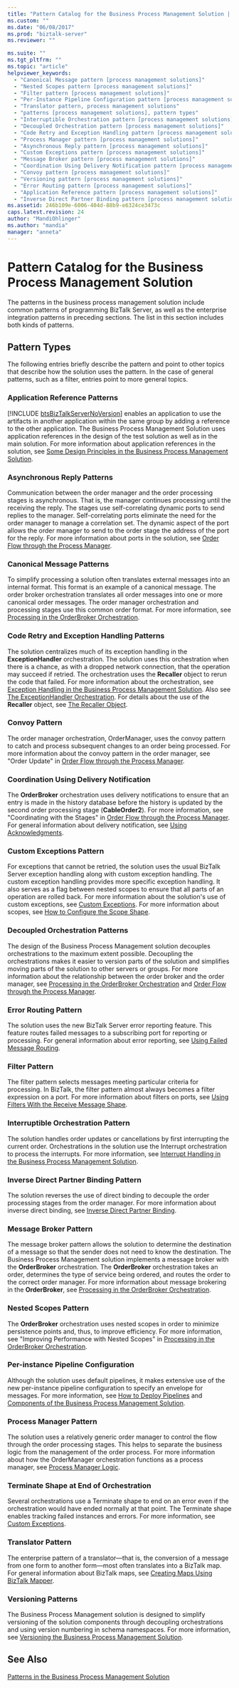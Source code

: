 ```yaml
---
title: "Pattern Catalog for the Business Process Management Solution | Microsoft Docs"
ms.custom: ""
ms.date: "06/08/2017"
ms.prod: "biztalk-server"
ms.reviewer: ""

ms.suite: ""
ms.tgt_pltfrm: ""
ms.topic: "article"
helpviewer_keywords: 
  - "Canonical Message pattern [process management solutions]"
  - "Nested Scopes pattern [process management solutions]"
  - "Filter pattern [process management solutions]"
  - "Per-Instance Pipeline Configuration pattern [process management solutions]"
  - "Translator pattern, process management solutions"
  - "patterns [process management solutions], pattern types"
  - "Interruptible Orchestration pattern [process management solutions]"
  - "Decoupled Orchestration pattern [process management solutions]"
  - "Code Retry and Exception Handling pattern [process management solutions]"
  - "Process Manager pattern [process management solutions]"
  - "Asynchronous Reply pattern [process management solutions]"
  - "Custom Exceptions pattern [process management solutions]"
  - "Message Broker pattern [process management solutions]"
  - "Coordination Using Delivery Notification pattern [process management solutions]"
  - "Convoy pattern [process management solutions]"
  - "Versioning pattern [process management solutions]"
  - "Error Routing pattern [process management solutions]"
  - "Application Reference pattern [process management solutions]"
  - "Inverse Direct Partner Binding pattern [process management solutions]"
ms.assetid: 246b109e-6006-404d-88b9-e6324ce3473c
caps.latest.revision: 24
author: "MandiOhlinger"
ms.author: "mandia"
manager: "anneta"
---
```

# Pattern Catalog for the Business Process Management Solution
The patterns in the business process management solution include common patterns of programming BizTalk Server, as well as the enterprise integration patterns in preceding sections. The list in this section includes both kinds of patterns.  
  
## Pattern Types  
 The following entries briefly describe the pattern and point to other topics that describe how the solution uses the pattern. In the case of general patterns, such as a filter, entries point to more general topics.  
  
### Application Reference Patterns  
 [!INCLUDE [btsBizTalkServerNoVersion](../includes/btsbiztalkservernoversion-md.md)] enables an application to use the artifacts in another application within the same group by adding a reference to the other application. The Business Process Management Solution uses application references in the design of the test solution as well as in the main solution. For more information about application references in the solution, see [Some Design Principles in the Business Process Management Solution](../core/some-design-principles-in-the-business-process-management-solution.md).  
  
### Asynchronous Reply Patterns  
 Communication between the order manager and the order processing stages is asynchronous. That is, the manager continues processing until the receiving the reply. The stages use self-correlating dynamic ports to send replies to the manager. Self-correlating ports eliminate the need for the order manager to manage a correlation set. The dynamic aspect of the port allows the order manager to send to the order stage the address of the port for the reply. For more information about ports in the solution, see [Order Flow through the Process Manager](../core/order-flow-through-the-process-manager.md).  
  
### Canonical Message Patterns  
 To simplify processing a solution often translates external messages into an internal format. This format is an example of a canonical message. The order broker orchestration translates all order messages into one or more canonical order messages. The order manager orchestration and processing stages use this common order format. For more information, see [Processing in the OrderBroker Orchestration](../core/processing-in-the-orderbroker-orchestration.md).  
  
### Code Retry and Exception Handling Patterns  
 The solution centralizes much of its exception handling in the **ExceptionHandler** orchestration. The solution uses this orchestration when there is a chance, as with a dropped network connection, that the operation may succeed if retried. The orchestration uses the **Recaller** object to rerun the code that failed. For more information about the orchestration, see [Exception Handling in the Business Process Management Solution](../core/exception-handling-in-the-business-process-management-solution.md). Also see [The ExceptionHandler Orchestration](../core/the-exceptionhandler-orchestration.md). For details about the use of the **Recaller** object, see [The Recaller Object](../core/the-recaller-object.md).  
  
### Convoy Pattern  
 The order manager orchestration, OrderManager, uses the convoy pattern to catch and process subsequent changes to an order being processed. For more information about the convoy pattern in the order manager, see "Order Update" in [Order Flow through the Process Manager](../core/order-flow-through-the-process-manager.md).  
  
### Coordination Using Delivery Notification  
 The **OrderBroker** orchestration uses delivery notifications to ensure that an entry is made in the history database before the history is updated by the second order processing stage (**CableOrder2**). For more information, see "Coordinating with the Stages" in [Order Flow through the Process Manager](../core/order-flow-through-the-process-manager.md). For general information about delivery notification, see [Using Acknowledgments](../core/using-acknowledgments.md).  
  
### Custom Exceptions Pattern  
 For exceptions that cannot be retried, the solution uses the usual BizTalk Server exception handling along with custom exception handling. The custom exception handling provides more specific exception handling. It also serves as a flag between nested scopes to ensure that all parts of an operation are rolled back. For more information about the solution's use of custom exceptions, see [Custom Exceptions](../core/custom-exceptions.md). For more information about scopes, see [How to Configure the Scope Shape](../core/how-to-configure-the-scope-shape.md).  
  
### Decoupled Orchestration Patterns  
 The design of the Business Process Management solution decouples orchestrations to the maximum extent possible. Decoupling the orchestrations makes it easier to version parts of the solution and simplifies moving parts of the solution to other servers or groups. For more information about the relationship between the order broker and the order manager, see [Processing in the OrderBroker Orchestration](../core/processing-in-the-orderbroker-orchestration.md) and [Order Flow through the Process Manager](../core/order-flow-through-the-process-manager.md).  
  
### Error Routing Pattern  
 The solution uses the new BizTalk Server error reporting feature. This feature routes failed messages to a subscribing port for reporting or processing. For general information about error reporting, see [Using Failed Message Routing](../core/using-failed-message-routing.md).  
  
### Filter Pattern  
 The filter pattern selects messages meeting particular criteria for processing. In BizTalk, the filter pattern almost always becomes a filter expression on a port. For more information about filters on ports, see [Using Filters With the Receive Message Shape](../core/using-filters-with-the-receive-message-shape.md).  
  
### Interruptible Orchestration Pattern  
 The solution handles order updates or cancellations by first interrupting the current order. Orchestrations in the solution use the Interrupt orchestration to process the interrupts. For more information, see [Interrupt Handling in the Business Process Management Solution](../core/interrupt-handling-in-the-business-process-management-solution.md).  
  
### Inverse Direct Partner Binding Pattern  
 The solution reverses the use of direct binding to decouple the order processing stages from the order manager. For more information about inverse direct binding, see [Inverse Direct Partner Binding](../core/inverse-direct-partner-binding.md).  
  
### Message Broker Pattern  
 The message broker pattern allows the solution to determine the destination of a message so that the sender does not need to know the destination. The Business Process Management solution implements a message broker with the **OrderBroker** orchestration. The **OrderBroker** orchestration takes an order, determines the type of service being ordered, and routes the order to the correct order manager. For more information about message brokering in the **OrderBroker**, see [Processing in the OrderBroker Orchestration](../core/processing-in-the-orderbroker-orchestration.md).  
  
### Nested Scopes Pattern  
 The **OrderBroker** orchestration uses nested scopes in order to minimize persistence points and, thus, to improve efficiency. For more information, see "Improving Performance with Nested Scopes" in [Processing in the OrderBroker Orchestration](../core/processing-in-the-orderbroker-orchestration.md).  
  
### Per-instance Pipeline Configuration  
 Although the solution uses default pipelines, it makes extensive use of the new per-instance pipeline configuration to specify an envelope for messages. For more information, see [How to Deploy Pipelines](../core/how-to-deploy-pipelines.md) and [Components of the Business Process Management Solution](../core/components-of-the-business-process-management-solution.md).  
  
### Process Manager Pattern  
 The solution uses a relatively generic order manager to control the flow through the order processing stages. This helps to separate the business logic from the management of the order process. For more information about how the OrderManager orchestration functions as a process manager, see [Process Manager Logic](../core/process-manager-logic.md).  
  
### Terminate Shape at End of Orchestration  
 Several orchestrations use a Terminate shape to end on an error even if the orchestration would have ended normally at that point. The Terminate shape enables tracking failed instances and errors. For more information, see [Custom Exceptions](../core/custom-exceptions.md).  
  
### Translator Pattern  
 The enterprise pattern of a translator—that is, the conversion of a message from one form to another form—most often translates into a BizTalk map. For general information about BizTalk maps, see [Creating Maps Using BizTalk Mapper](../core/creating-maps-using-biztalk-mapper.md).  
  
### Versioning Patterns  
 The Business Process Management solution is designed to simplify versioning of the solution components through decoupling orchestrations and using version numbering in schema namespaces. For more information, see [Versioning the Business Process Management Solution](../core/versioning-the-business-process-management-solution.md).  
  
## See Also  
 [Patterns in the Business Process Management Solution](../core/patterns-in-the-business-process-management-solution.md)